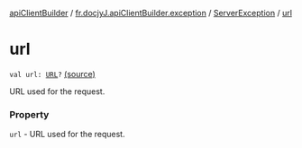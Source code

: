 [apiClientBuilder](../../index.md) / [fr.docjyJ.apiClientBuilder.exception](../index.md) / [ServerException](index.md) / [url](./url.md)

# url

`val url: `[`URL`](https://docs.oracle.com/javase/6/docs/api/java/net/URL.html)`?` [(source)](https://github.com/docjyj/apiClientBuilder/tree/master/src/main/kotlin/fr/docjyJ/apiClientBuilder/exception/ServerException.kt#L19)

URL used for the request.

### Property

`url` - URL used for the request.
